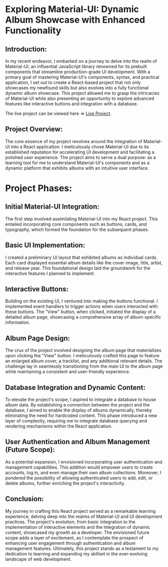 # Exploring Material-UI: Dynamic Album Showcase with Enhanced Functionality

## Introduction:
In my recent endeavor, I embarked on a journey to delve into the realm of Material-UI, an influential JavaScript library renowned for its prebuilt components that streamline production-grade UI development. With a primary goal of mastering Material-UI's components, syntax, and practical application, I set out to create a React-based project that not only showcases my newfound skills but also evolves into a fully functional dynamic album showcase. This project allowed me to grasp the intricacies of Material-UI while also presenting an opportunity to explore advanced features like interactive buttons and integration with a database.

The live project can be viewed here => [Live Project](https://robvzla.github.io/album-react-app/).

## Project Overview:
The core essence of my project revolves around the integration of Material-UI into a React application. I meticulously chose Material-UI due to its established reputation for accelerating UI development and facilitating a polished user experience. The project aims to serve a dual purpose: as a learning tool for me to understand Material-UI's components and as a dynamic platform that exhibits albums with an intuitive user interface.

# Project Phases:

## Initial Material-UI Integration:
The first step involved assimilating Material-UI into my React project. This entailed incorporating core components such as buttons, cards, and typography, which formed the foundation for the subsequent phases.

## Basic UI Implementation:
I created a preliminary UI layout that exhibited albums as individual cards. Each card displayed essential album details like the cover image, title, artist, and release year. This foundational design laid the groundwork for the interactive features I planned to implement.

## Interactive Buttons:
Building on the existing UI, I ventured into making the buttons functional. I implemented event handlers to trigger actions when users interacted with these buttons. The "View" button, when clicked, initiated the display of a detailed album page, showcasing a comprehensive array of album-specific information.

## Album Page Design:
The crux of the project involved designing the album page that materializes upon clicking the "View" button. I meticulously crafted this page to feature an enlarged album cover, a tracklist, and any additional relevant details. The challenge lay in seamlessly transitioning from the main UI to the album page while maintaining a consistent and user-friendly experience.

## Database Integration and Dynamic Content:
To elevate the project's scope, I aspired to integrate a database to house album data. By establishing a connection between the project and the database, I aimed to enable the display of albums dynamically, thereby eliminating the need for hardcoded content. This phase introduced a new layer of complexity, requiring me to integrate database querying and rendering mechanisms within the React application.

## User Authentication and Album Management (Future Scope):
As a potential expansion, I envisioned incorporating user authentication and management capabilities. This addition would empower users to create accounts, log in, and even manage their own album collections. Moreover, I pondered the possibility of allowing authenticated users to add, edit, or delete albums, further enriching the project's interactivity.

## Conclusion:
My journey in crafting this React project served as a remarkable learning experience, delving deep into the realms of Material-UI and UI development practices. The project's evolution, from basic integration to the implementation of interactive elements and the integration of dynamic content, showcased my growth as a developer. The envisioned future scope adds a layer of excitement, as I contemplate the prospect of enhancing user engagement through authentication and album management features. Ultimately, this project stands as a testament to my dedication to learning and expanding my skillset in the ever-evolving landscape of web development.

